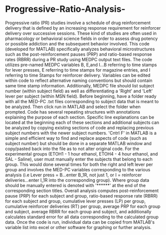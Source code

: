 # Progressive-Ratio-Analysis-
Progressive ratio (PR) studies involve a schedule of drug reinforcement delivery that is defined by an increasing response requirement for reinforcer delivery over successive sessions. These kind of studies are often used in pharmacology or behavioral science fields in order to assess drug potency or possible addiction and the subsequent behavior involved. 
This code (developed for MATLAB) specifically analyzes behavioral microstructures such as the post-reinforcement pauses (PRP) and ratio-based response rates (RBRR) during a PR study using MEDPC output text files. The code utilizes pre-named MEDPC variables B, E,and I...B referring to time stamps for lever presses, E referring to time stamps for magazine entries, and I referring to time Stamps for reinforcer delivery. Variables can be edited within code to reflect alternative naming conventions but should contain same time stamp information. Additionally, MEDPC file should list subject number (within subject field) as well as differentiating a 'Right' and 'Left' lever per subject (within MSN field). 
Before beginning, have a folder ready with all the MED-PC .txt files corresponding to subject data that is meant to be analyzed. Then click run in MATLAB and select the folder when prompted. Code has several repeating structures with annotations explaining the purpose of each section. Specific line explanations can be located at the beginning each of these sections and additional subjects can be analyzed by copying existing sections of code and replacing previous subject numbers with the newer subject numbers. 'Cntrl F' in MATLAB is a simple and efficient way to find and replace aspects of code (such as subject number) but should be done in a separate MATLAB window and copy/pasted back into the file as to not alter original code.
For the experimental groups (ETOH1 - 1 hour ethanol, ETOH4 - 4 hour ethanol, and SAL - Saline), user must manually enter the subjects that belong to each group. This would done several times for both the right and left lever per group and involves the MED-PC variables corresponding to the various analysis (i.e Lever press = B...enter B_1R, not just 1, or I = reinforcer deliveries...enter I_1R into the corresponding group). Where group data should be manually entered is denoted with '******' at the end of the corresponding section titles. 
Overall analysis computes post-reinforcement pause (PRP) for each subject and group, ratio-based response rate (RBRR) for each subject and group, cumulative lever presses (LP) per group, cumulative reinforcer deliveries (RT) per group, average PRP for each group and subject, average RBRR for each group and subject, and additionally calculates standard error for all data corresponding to the calculated group data. Once the code is run, individual data can be copied from MATLAB's variable list into excel or other software for graphing or further analysis.
